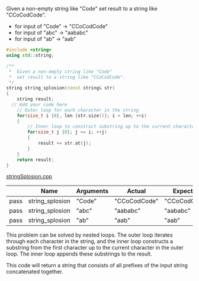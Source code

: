 Given a non-empty string like "Code" set result to a string like "CCoCodCode".

* for input of "Code" → "CCoCodCode"
* for input of "abc" → "aababc"
* for input of "ab" → "aab"

```cpp
#include <string>
using std::string;

/**
 *  Given a non-empty string like "Code" 
 *  set result to a string like "CCoCodCode".  
 */
string string_splosion(const string& str)
{
    string result;
  // Add your code here
    // Outer loop for each character in the string
    for(size_t i {0}, len {str.size()}; i < len; ++i)
    {
        // Inner loop to construct substring up to the current character
        for(size_t j {0}; j <= i; ++j)
        {
            result += str.at(j);
        }
    }
    return result;
}
```

[stringSplosion.cpp](https://codecheck.io/files/2302092318376z5dsjt4m0dvt66wudl1mmr)

| |Name|Arguments|Actual|Expected|
|---|---|---|---|---|
|pass|string_splosion|"Code"|"CCoCodCode"|"CCoCodCode"|
|pass|string_splosion|"abc"|"aababc"|"aababc"|
|pass|string_splosion|"ab"|"aab"|"aab"|

This problem can be solved by nested loops. The outer loop iterates through each character in the string, and the inner loop constructs a substring from the first character up to the current character in the outer loop. The inner loop appends these substrings to the result.

This code will return a string that consists of all prefixes of the input string concatenated together.
